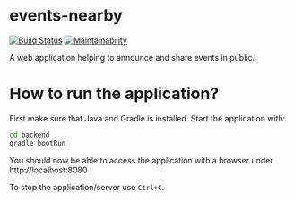 # events-nearby
[![Build Status](https://travis-ci.org/ralfhergert/events-nearby.svg?branch=master)](https://travis-ci.org/ralfhergert/events-nearby) [![Maintainability](https://api.codeclimate.com/v1/badges/33fdbaec40bedb48372e/maintainability)](https://codeclimate.com/github/ralfhergert/events-nearby/maintainability)

A web application helping to announce and share events in public.

# How to run the application?
First make sure that Java and Gradle is installed. Start the application with:
```bash
cd backend
gradle bootRun
```
You should now be able to access the application with a browser under http://localhost:8080

To stop the application/server use `Ctrl+C`.
